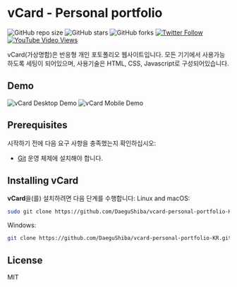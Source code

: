 # vCard - Personal portfolio

![GitHub repo size](https://img.shields.io/github/repo-size/codewithsadee/vcard-personal-portfolio)
![GitHub stars](https://img.shields.io/github/stars/codewithsadee/vcard-personal-portfolio?style=social)
![GitHub forks](https://img.shields.io/github/forks/codewithsadee/vcard-personal-portfolio?style=social)
[![Twitter Follow](https://img.shields.io/twitter/follow/codewithsadee_?style=social)](https://twitter.com/intent/follow?screen_name=codewithsadee_)
[![YouTube Video Views](https://img.shields.io/youtube/views/SoxmIlgf2zM?style=social)](https://youtu.be/SoxmIlgf2zM)

vCard(가상명함)은 반응형 개인 포토폴리오 웹사이트입니다. 모든 기기에서 사용가능 하도록 세팅이 되어있으며, 사용기술은 HTML, CSS, Javascript로 구성되어있습니다.

## Demo

![vCard Desktop Demo](./website-demo-image/desktop.png "Desktop Demo")
![vCard Mobile Demo](./website-demo-image/mobile.png "Mobile Demo")

## Prerequisites

시작하기 전에 다음 요구 사항을 충족했는지 확인하십시오:

* [Git](https://git-scm.com/downloads "Download Git") 운영 체제에 설치해야 합니다.

## Installing vCard

**vCard**을(를) 설치하려면 다음 단계를 수행합니다:
Linux and macOS:

```bash
sudo git clone https://github.com/DaeguShiba/vcard-personal-portfolio-KR.git
```

Windows:

```bash
git clone https://github.com/DaeguShiba/vcard-personal-portfolio-KR.git
```

## License

MIT
